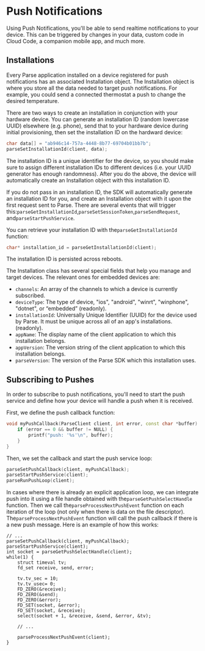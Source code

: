 # Push Notifications

Using Push Notifications, you'll be able to send realtime notifications to your device. This can be triggered by changes in your data, custom code in Cloud Code, a companion mobile app, and much more.

## Installations

Every Parse application installed on a device registered for push notifications has an associated Installation object. The Installation object is where you store all the data needed to target push notifications. For example, you could send a connected thermostat a push to change the desired temperature.

There are two ways to create an installation in conjunction with your hardware device. You can generate an installation ID (random lowercase UUID) elsewhere (e.g. phone), send that to your hardware device during initial provisioning, then set the installation ID on the hardward device:

```cpp
char data[] = "ab946c14-757a-4448-8b77-69704b01bb7b";
parseSetInstallationId(client, data);
```

The installation ID is a unique identifier for the device, so you should make sure to assign different installation IDs to different devices (i.e. your UUID generator has enough randomness). After you do the above, the device will automatically create an Installation object with this installation ID.

If you do not pass in an installation ID, the SDK will automatically generate an installation ID for you, and create an Installation object with it upon the first request sent to Parse. There are several events that will trigger this:`parseGetInstallationId`,`parseSetSessionToken`,`parseSendRequest`, and`parseStartPushService`.

You can retrieve your installation ID with the`parseGetInstallationId` function:

```cpp
char* installation_id = parseGetInstallationId(client);
```

The installation ID is persisted across reboots.

The Installation class has several special fields that help you manage and target devices. The relevant ones for embedded devices are:

*   `channels`: An array of the channels to which a device is currently subscribed.
*   `deviceType`: The type of device, "ios", "android", "winrt", "winphone", "dotnet", or “embedded” (readonly).
*   `installationId`: Universally Unique Identifier (UUID) for the device used by Parse. It must be unique across all of an app's installations.(readonly).
*   `appName`: The display name of the client application to which this installation belongs.
*   `appVersion`: The version string of the client application to which this installation belongs.
*   `parseVersion`: The version of the Parse SDK which this installation uses.

## Subscribing to Pushes

In order to subscribe to push notifications, you'll need to start the push service and define how your device will handle a push when it is received.

First, we define the push callback function:

```cpp
void myPushCallback(ParseClient client, int error, const char *buffer) {
	if (error == 0 && buffer != NULL) {
		printf("push: '%s'\n", buffer);
	}
}
```

Then, we set the callback and start the push service loop:

```cpp
parseSetPushCallback(client, myPushCallback);
parseStartPushService(client);
parseRunPushLoop(client);
```

In cases where there is already an explicit application loop, we can integrate push into it using a file handle obtained with the`parseGetPushSelectHandle` function. Then we call the`parseProcessNextPushEvent` function on each iteration of the loop (not only when there is data on the file descriptor). The`parseProcessNextPushEvent` function will call the push callback if there is a new push message. Here is an example of how this works:

```
// ...
parseSetPushCallback(client, myPushCallback);
parseStartPushService(client);
int socket = parseGetPushSelectHandle(client);
while(1) {
	struct timeval tv;
	fd_set receive, send, error;

	tv.tv_sec = 10;
	tv.tv_usec= 0;
	FD_ZERO(&receive);
	FD_ZERO(&send);
	FD_ZERO(&error);
	FD_SET(socket, &error);
	FD_SET(socket, &receive);
	select(socket + 1, &receive, &send, &error, &tv);

	// ...

	parseProcessNextPushEvent(client);
}
```
